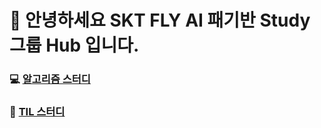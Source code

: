 # 👋 안녕하세요 SKT FLY AI 패기반 Study 그룹 Hub 입니다.
### 💻 [알고리즘 스터디](https://github.com/SKT-FlyAi/Algorithm)  
### 📝 [TIL 스터디](https://github.com/SKT-FlyAi/SKT-FLYAI-Archiving)
